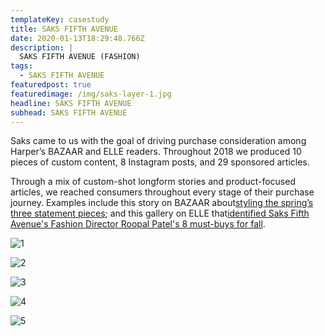 ```yaml
---
templateKey: casestudy
title: SAKS FIFTH AVENUE
date: 2020-01-13T18:29:48.766Z
description: |
  SAKS FIFTH AVENUE (FASHION)
tags:
  - SAKS FIFTH AVENUE
featuredpost: true
featuredimage: /img/saks-layer-1.jpg
headline: SAKS FIFTH AVENUE
subhead: SAKS FIFTH AVENUE
---
```

Saks came to us with the goal of driving purchase consideration among Harper’s BAZAAR and ELLE readers. Throughout 2018 we produced 10 pieces of custom content, 8 Instagram posts, and 29 sponsored articles.

Through a mix of custom-shot longform stories and product-focused articles, we reached consumers throughout every stage of their purchase journey. Examples include this story on BAZAAR about[styling the spring’s three statement pieces](https://www.harpersbazaar.com/fashion/trends/a19607665/the-runway-buy-3-statement-pieces-and-how-to-wear-them/); and this gallery on ELLE that[identified Saks Fifth Avenue's Fashion Director Roopal Patel's 8 must-buys for fall](https://www.elle.com/fashion/g22813263/what-to-buy-fall-2018/).

![](/img/saks-layer-2.jpg "1")

![](/img/saks-layer-3.jpg "2")

![](/img/saks-layer-4.jpg "3")

![](/img/saks-layer-5.jpg "4")

![](/img/saks-layer-6.jpg "5")
